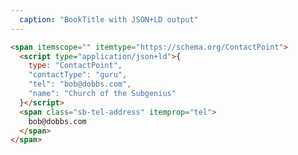 ```yaml
---
  caption: "BookTitle with JSON+LD output"
---
```


<!-- markdownlint-disable MD041 -->
<!-- dprint-ignore -->
```html
<span itemscope="" itemtype="https://schema.org/ContactPoint">
  <script type="application/json+ld">{
    type: "ContactPoint",
    "contactType": "guru",
    "tel": "bob@dobbs.com",
    "name": "Church of the Subgenius"
  }</script>
  <span class="sb-tel-address" itemprop="tel">
    bob@dobbs.com
  </span>
</span>
```
